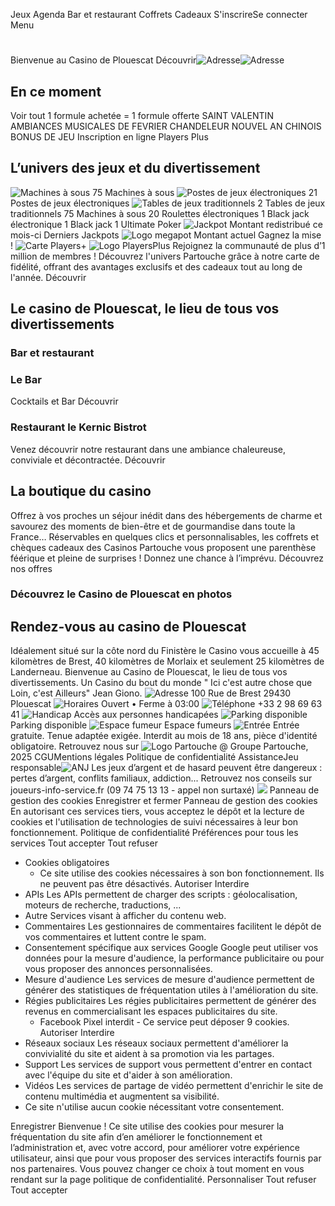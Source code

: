 Jeux  Agenda  Bar et restaurant  Coffrets Cadeaux 
S'inscrireSe connecter
Menu
# 
Bienvenue au
Casino de Plouescat
Découvrir![Adresse](https://casino-plouescat.partouche.com/icons/fond_blanc/geo.svg)![Adresse](https://casino-plouescat.partouche.com/icons/fond_blanc/phone.svg)
## En ce moment
Voir tout
1 formule achetée = 1 formule offerte
SAINT VALENTIN
AMBIANCES MUSICALES DE FEVRIER
CHANDELEUR
NOUVEL AN CHINOIS
BONUS DE JEU
Inscription en ligne Players Plus
## L’univers des jeux et du divertissement
![Machines à sous](https://casino-plouescat.partouche.com/assets/slot-9396ed45.svg)
75
Machines à sous
![Postes de jeux électroniques](https://casino-plouescat.partouche.com/assets/elec-765af912.svg)
21
Postes de jeux électroniques
![Tables de jeux traditionnels](https://casino-plouescat.partouche.com/assets/jt-321d859b.svg)
2
Tables de jeux traditionnels
75
Machines à sous
20
Roulettes électroniques
1
Black jack électronique
1
Black jack
1
Ultimate Poker
![Jackpot](https://casino-plouescat.partouche.com/assets/jackpot-bb543dfd.webp)
Montant redistribué ce mois-ci
Derniers Jackpots
![Logo megapot](https://casino-plouescat.partouche.com/assets/megapot-48add961.webp)
Montant actuel
Gagnez la mise !
![Carte Players+](https://casino-plouescat.partouche.com/assets/card-0a1c5531.webp)
![Logo PlayersPlus](https://casino-plouescat.partouche.com/assets/logopplus-b291bd45.webp)
Rejoignez la communauté de plus d’1 million de membres ! Découvrez l'univers Partouche grâce à notre carte de fidélité, offrant des avantages exclusifs et des cadeaux tout au long de l'année. 
Découvrir
## Le casino de Plouescat, le lieu de tous vos divertissements
### Bar et restaurant
### Le Bar
Cocktails et Bar
Découvrir
### Restaurant le Kernic Bistrot
Venez découvrir notre restaurant dans une ambiance chaleureuse, conviviale et décontractée.
Découvrir
## La boutique du casino
Offrez à vos proches un séjour inédit dans des hébergements de charme et savourez des moments de bien-être et de gourmandise dans toute la France… Réservables en quelques clics et personnalisables, les coffrets et chèques cadeaux des Casinos Partouche vous proposent une parenthèse féérique et pleine de surprises ! Donnez une chance à l’imprévu. 
Découvrez nos offres
### Découvrez le Casino de Plouescat en photos
## Rendez-vous au casino de Plouescat
Idéalement situé sur la côte nord du Finistère le Casino vous accueille à 45 kilomètres de Brest, 40 kilomètres de Morlaix et seulement 25 kilomètres de Landerneau. Bienvenue au Casino de Plouescat, le lieu de tous vos divertissements. Un Casino du bout du monde " Ici c'est autre chose que Loin, c'est Ailleurs" Jean Giono.
![Adresse](https://casino-plouescat.partouche.com/icons/fond_rouge/geo.svg)
100 Rue de Brest 29430 Plouescat
![Horaires](https://casino-plouescat.partouche.com/icons/fond_rouge/time.svg)
Ouvert
• Ferme à 03:00
![Téléphone](https://casino-plouescat.partouche.com/icons/fond_rouge/phone.svg)
+33 2 98 69 63 41
![Handicap](https://casino-plouescat.partouche.com/icons/fond_rouge/handicap.svg)
Accès aux personnes handicapées
![Parking disponible](https://casino-plouescat.partouche.com/icons/fond_rouge/parking.svg)
Parking disponible
![Espace fumeur](https://casino-plouescat.partouche.com/icons/fond_rouge/fumeur.svg)
Espace fumeurs
![Entrée](https://casino-plouescat.partouche.com/icons/fond_rouge/tickets.svg)
Entrée gratuite. Tenue adaptée exigée. Interdit au mois de 18 ans, pièce d'identité obligatoire. 
Retrouvez nous sur
![Logo Partouche](https://casino-plouescat.partouche.com/icons/fond_rouge/logoPartouche.svg)
@ Groupe Partouche, 2025 
CGUMentions légales Politique de confidentialité AssistanceJeu responsable![ANJ](https://casino-plouescat.partouche.com/img/anj_18.webp)
Les jeux d’argent et de hasard peuvent être dangereux : pertes d’argent, conflits familiaux, addiction... Retrouvez nos conseils sur joueurs-info-service.fr (09 74 75 13 13 - appel non surtaxé) ![](https://casino-plouescat.partouche.com/assets/gouv-59177436.png)
Panneau de gestion des cookies
Enregistrer et fermer 
Panneau de gestion des cookies
En autorisant ces services tiers, vous acceptez le dépôt et la lecture de cookies et l'utilisation de technologies de suivi nécessaires à leur bon fonctionnement.  Politique de confidentialité 
Préférences pour tous les services
Tout accepter  Tout refuser 
  * Cookies obligatoires
    * Ce site utilise des cookies nécessaires à son bon fonctionnement. Ils ne peuvent pas être désactivés.
Autoriser  Interdire 
  * APIs
Les APIs permettent de charger des scripts : géolocalisation, moteurs de recherche, traductions, ... 
  * Autre
Services visant à afficher du contenu web. 
  * Commentaires
Les gestionnaires de commentaires facilitent le dépôt de vos commentaires et luttent contre le spam. 
  * Consentement spécifique aux services Google
Google peut utiliser vos données pour la mesure d'audience, la performance publicitaire ou pour vous proposer des annonces personnalisées. 
  * Mesure d'audience
Les services de mesure d'audience permettent de générer des statistiques de fréquentation utiles à l'amélioration du site. 
  * Régies publicitaires
Les régies publicitaires permettent de générer des revenus en commercialisant les espaces publicitaires du site. 
    * Facebook Pixel
interdit -  Ce service peut déposer 9 cookies.
Autoriser  Interdire 
  * Réseaux sociaux
Les réseaux sociaux permettent d'améliorer la convivialité du site et aident à sa promotion via les partages. 
  * Support
Les services de support vous permettent d'entrer en contact avec l'équipe du site et d'aider à son amélioration. 
  * Vidéos
Les services de partage de vidéo permettent d'enrichir le site de contenu multimédia et augmentent sa visibilité. 
  * Ce site n'utilise aucun cookie nécessitant votre consentement.


Enregistrer
Bienvenue ! Ce site utilise des cookies pour mesurer la fréquentation du site afin d’en améliorer le fonctionnement et l’administration et, avec votre accord, pour améliorer votre expérience utilisateur, ainsi que pour vous proposer des services interactifs fournis par nos partenaires. Vous pouvez changer ce choix à tout moment en vous rendant sur la page politique de confidentialité. 
Personnaliser  Tout refuser  Tout accepter 
